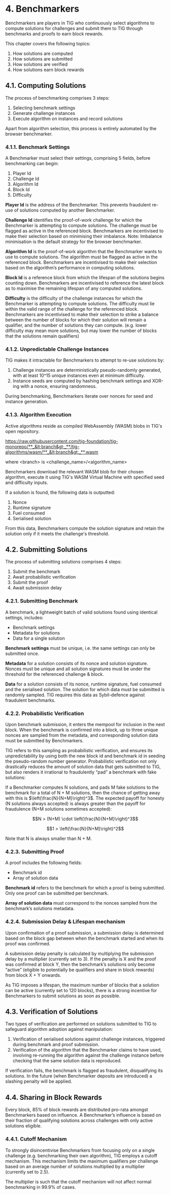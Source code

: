 # 4. Benchmarkers

Benchmarkers are players in TIG who continuously select algorithms to compute solutions for challenges and submit them to TIG through benchmarks and proofs to earn block rewards.

This chapter covers the following topics:

1. How solutions are computed
2. How solutions are submitted
3. How solutions are verified
4. How solutions earn block rewards

## 4.1. Computing Solutions

The process of benchmarking comprises 3 steps:

1. Selecting benchmark settings
2. Generate challenge instances
3. Execute algorithm on instances and record solutions

Apart from algorithm selection, this process is entirely automated by the browser benchmarker.

### 4.1.1. Benchmark Settings

A Benchmarker must select their settings, comprising 5 fields, before benchmarking can begin:

1. Player Id
2. Challenge Id
3. Algorithm Id
4. Block Id
5. Difficulty

**Player Id** is the address of the Benchmarker. This prevents fraudulent re-use of solutions computed by another Benchmarker.

**Challenge Id** identifies the proof-of-work challenge for which the Benchmarker is attempting to compute solutions. The challenge must be flagged as active in the referenced block. Benchmarkers are incentivised to make their selection based on minimising their imbalance. Note: Imbalance minimisation is the default strategy for the browser benchmarker.

**Algorithm Id** is the proof-of-work algorithm that the Benchmarker wants to use to compute solutions. The algorithm must be flagged as active in the referenced block. Benchmarkers are incentivised to make their selection based on the algorithm’s performance in computing solutions.

**Block Id** is a reference block from which the lifespan of the solutions begins counting down. Benchmarkers are incentivised to reference the latest block as to maximise the remaining lifespan of any computed solutions.

**Difficulty** is the difficulty of the challenge instances for which the Benchmarker is attempting to compute solutions. The difficulty must lie within the valid range of the challenge for the referenced block. Benchmarkers are incentivised to make their selection to strike a balance between the number of blocks for which their solution will remain a qualifier, and the number of solutions they can compute. (e.g. lower difficulty may mean more solutions, but may lower the number of blocks that the solutions remain qualifiers)

### 4.1.2. Unpredictable Challenge Instances

TIG makes it intractable for Benchmarkers to attempt to re-use solutions by:

1. Challenge instances are deterministically pseudo-randomly generated, with at least 10^15 unique instances even at minimum difficulty.
2. Instance seeds are computed by hashing benchmark settings and XOR-ing with a nonce, ensuring randomness.

During benchmarking, Benchmarkers iterate over nonces for seed and instance generation.

### 4.1.3. Algorithm Execution

Active algorithms reside as compiled WebAssembly (WASM) blobs in TIG's open repository.

https://raw.githubusercontent.com/tig-foundation/tig-monorepo/**_&lt;branch&gt;_**/tig-algorithms/wasm/**_&lt;branch&gt;_**.wasm

where &lt;branch&gt; is &lt;challenge_name&gt;/&lt;algorithm_name&gt;

Benchmarkers download the relevant WASM blob for their chosen algorithm, execute it using TIG's WASM Virtual Machine with specified seed and difficulty inputs.

If a solution is found, the following data is outputted:

1. Nonce
2. Runtime signature
3. Fuel consumed
4. Serialised solution

From this data, Benchmarkers compute the solution signature and retain the solution only if it meets the challenge's threshold.

## 4.2. Submitting Solutions

The process of submitting solutions comprises 4 steps:

1. Submit the benchmark
2. Await probabilistic verification
3. Submit the proof
4. Await submission delay

### 4.2.1. Submitting Benchmark

A benchmark, a lightweight batch of valid solutions found using identical settings, includes:

- Benchmark settings
- Metadata for solutions
- Data for a single solution

**Benchmark settings** must be unique, i.e. the same settings can only be submitted once.

**Metadata** for a solution consists of its nonce and solution signature. Nonces must be unique and all solution signatures must be under the threshold for the referenced challenge & block.

**Data** for a solution consists of its nonce, runtime signature, fuel consumed and the serialised solution. The solution for which data must be submitted is randomly sampled. TIG requires this data as Sybil-defence against fraudulent benchmarks.

### 4.2.2. Probabilistic Verification

Upon benchmark submission, it enters the mempool for inclusion in the next block. When the benchmark is confirmed into a block, up to three unique nonces are sampled from the metadata, and corresponding solution data must be submitted by Benchmarkers.

TIG refers to this sampling as probabilistic verification, and ensures its unpredictability by using both the new block id and benchmark id in seeding the pseudo-random number generator. Probabilistic verification not only drastically reduces the amount of solution data that gets submitted to TIG, but also renders it irrational to fraudulently “pad” a benchmark with fake solutions:

If a Benchmarker computes N solutions, and pads M fake solutions to the benchmark for a total of N + M solutions, then the chance of getting away with this is $\left(\frac{N}{N+M}\right)^3$. The expected payoff for honesty (N solutions always accepted) is always greater than the payoff for fraudulence (N+M solutions sometimes accepted):

$$N > (N+M) \cdot \left(\frac{N}{N+M}\right)^3$$

$$1 > \left(\frac{N}{N+M}\right)^2$$

Note that N is always smaller than N + M.

### 4.2.3. Submitting Proof

A proof includes the following fields:

- Benchmark id
- Array of solution data

**Benchmark id** refers to the benchmark for which a proof is being submitted. Only one proof can be submitted per benchmark.

**Array of solution data** must correspond to the nonces sampled from the benchmark’s solutions metadata.

### 4.2.4. Submission Delay & Lifespan mechanism

Upon confirmation of a proof submission, a submission delay is determined based on the block gap between when the benchmark started and when its proof was confirmed.

A submission delay penalty is calculated by multiplying the submission delay by a multiplier (currently set to 3). If the penalty is X and the proof was confirmed at block Y, then the benchmark’s solutions only become “active” (eligible to potentially be qualifiers and share in block rewards) from block X + Y onwards.

As TIG imposes a lifespan, the maximum number of blocks that a solution can be active (currently set to 120 blocks), there is a strong incentive for Benchmarkers to submit solutions as soon as possible.

## 4.3. Verification of Solutions

Two types of verification are performed on solutions submitted to TIG to safeguard algorithm adoption against manipulation:

1. Verification of serialised solutions against challenge instances, triggered during benchmark and proof submission.
2. Verification of the algorithm that the Benchmarker claims to have used, involving re-running the algorithm against the challenge instance before checking that the same solution data is reproduced.

If verification fails, the benchmark is flagged as fraudulent, disqualifying its solutions. In the future (when Benchmarker deposits are introduced) a slashing penalty will be applied.

## 4.4. Sharing in Block Rewards

Every block, 85% of block rewards are distributed pro-rata amongst Benchmarkers based on influence. A Benchmarker’s influence is based on their fraction of qualifying solutions across challenges with only active solutions eligible.

### 4.4.1. Cutoff Mechanism

To strongly disincentivise Benchmarkers from focusing only on a single challenge (e.g. benchmarking their own algorithm), TIG employs a cutoff mechanism. This mechanism limits the maximum qualifiers per challenge based on an average number of solutions multiplied by a multiplier (currently set to 2.5).

The multiplier is such that the cutoff mechanism will not affect normal benchmarking in 99.9% of cases.
